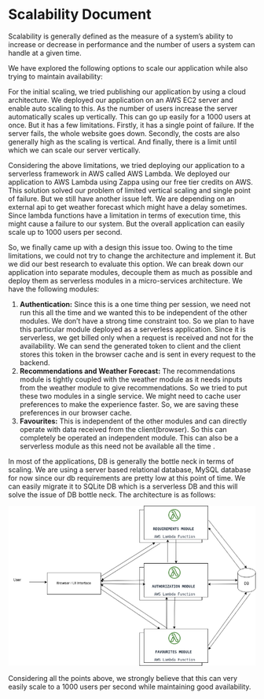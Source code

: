 # Scalability Document

Scalability is generally defined as the measure of a system’s ability to increase or decrease in performance and the number of users a system can handle at a given time.

We have explored the following options to scale our application while also trying to maintain availability:

For the initial scaling, we tried publishing our application by using a cloud architecture. We deployed our application on an AWS EC2 server and enable auto scaling to this. As the number of users increase the server automatically scales up vertically. This can go up easily for a 1000 users at once. But it has a few limitations. Firstly, it has a single point of failure. If the server fails, the whole website goes down. Secondly, the costs are also generally high as the scaling is vertical. And finally, there is a limit until which we can scale our server vertically.

Considering the above limitations, we tried deploying our application to a serverless framework in AWS called AWS Lambda. We deployed our application to AWS Lambda using Zappa using our free tier credits on AWS. This solution solved our problem of limited vertical scaling and single point of failure. But we still have another issue left. We are depending on an external api to get weather forecast which might have a delay sometimes. Since lambda functions have a limitation in terms of execution time, this might cause a failure to our system. But the overall application can easily scale up to 1000 users per second. 

So, we finally came up with a design this issue too. Owing to the time limitations, we could not try to change the architecture and implement it. But we did our best research to evaluate this option. We can break down our application into separate modules, decouple them as much as possible and deploy them as serverless modules in a micro-services architecture. We have the following modules:

1. **Authentication:** Since this is a one time thing per session, we need not run this all the time and we wanted this to be independent of the other modules. We don’t have a strong time constraint too. So we plan to have this particular module deployed as a serverless application. Since it is serverless, we get billed only when a request is received and not for the availability. We can send the generated token to client and the client stores this token in the browser cache and is sent in every request to the backend.
2. **Recommendations and Weather Forecast:** The recommendations module is tightly coupled with the weather module as it needs inputs from the weather module to give recommendations. So we tried to put these two modules in a single service. We might need to cache user preferences to make the experience faster. So, we are saving these preferences in our browser cache.
3. **Favourites:** This is independent of the other modules and can directly operate with data received from the client(browser). So this can completely be operated an independent module. This can also be a serverless module as this need not be available all the time .


In most of the applications, DB is generally the bottle neck in terms of scaling. We are using a server based relational database, MySQL database for now since our db requirements are pretty low at this point of time. We can easily migrate it to SQLite DB which is a serverless DB and this will solve the issue of DB bottle neck. The architecture is as follows:

![](SE_Fashion_Recommender_Architecture.png)

Considering all the points above, we strongly believe that this can very easily scale to a 1000 users per second while maintaining good availability.

